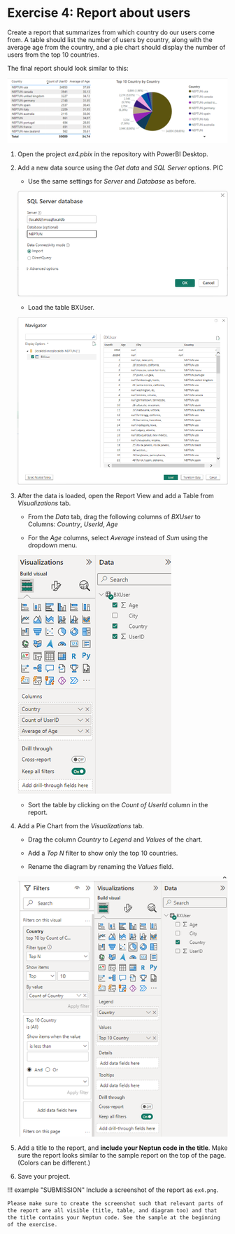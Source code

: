 # Exercise 4: Report about users

Create a report that summarizes from which country do our users come from. A table should list the number of users by country, along with the average age from the country, and a pie chart should display the number of users from the top 10 countries.

The final report should look similar to this:

![Users report](images/pbi-users-report.png)

1. Open the project _ex4.pbix_ in the repository with PowerBI Desktop.

1. Add a new data source using the _Get data_ and _SQL Server_ options. PIC

    - Use the same settings for _Server_ and _Database_ as before.

    ![Database settings in PowerBI](images/pbi-database-settings.png)

    - Load the table BXUser.

    ![Select BXUser table in PowerBI](images/pbi-navigator.png)

1. After the data is loaded, open the Report View and add a Table from _Visualizations_ tab.

    - From the _Data_ tab, drag the following columns of _BXUser_ to Columns: _Country_, _UserId_, _Age_ 

    - For the _Age_ columns, select _Average_ instead of _Sum_ using the dropdown menu.

    ![Table columns in PowerBI](images/pbi-table-settings.png)

    - Sort the table by clicking on the _Count of UserId_ column in the report.

1. Add a Pie Chart from the _Visualizations_ tab.
    
    - Drag the column _Country_ to _Legend_ and _Values_ of the chart.

    - Add a _Top N_ filter to show only the top 10 countries.

    - Rename the diagram by renaming the _Values_ field.

    ![Pie Chart settings in PowerBI](images/pbi-pie-settings.png)

1. Add a title to the report, and **include your Neptun code in the title**. Make sure the report looks similar to the sample report on the top of the page. (Colors can be different.)

1. Save your project.

!!! example "SUBMISSION"
    Include a screenshot of the report as `ex4.png`.

    Please make sure to create the screenshot such that relevant parts of the report are all visible (title, table, and diagram too) and that the title contains your Neptun code. See the sample at the beginning of the exercise.
